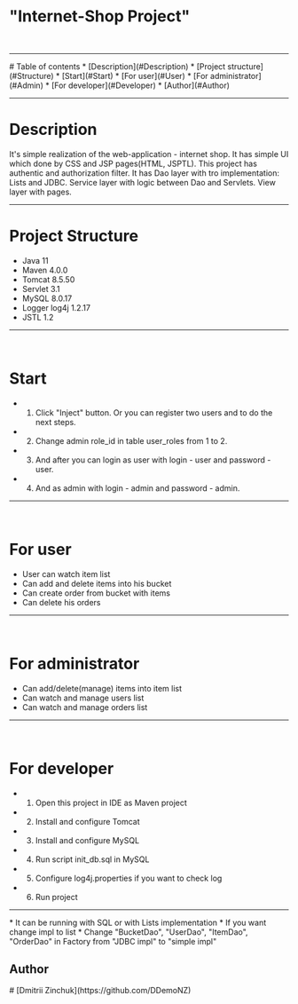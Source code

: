 <h1>"Internet-Shop Project"</h1>
<br><hr>
# Table of contents
* [Description](#Description)
* [Project structure](#Structure)
* [Start](#Start)
* [For user](#User)
* [For administrator](#Admin)
* [For developer](#Developer)
* [Author](#Author)
<hr>

# <a name="Description"></a>Description
It's simple realization of the web-application - internet shop.
It has simple UI which done by CSS and JSP pages(HTML, JSPTL).
This project has authentic and authorization filter.
It has Dao layer with tro implementation: Lists and JDBC.
Service layer with logic between Dao and Servlets.
View layer with pages.
<hr>


# <a name="Strucure"></a>Project Structure
* Java 11
* Maven 4.0.0
* Tomcat 8.5.50
* Servlet 3.1
* MySQL 8.0.17
* Logger log4j 1.2.17
* JSTL 1.2
<hr>
<br>

# <a name="Start"></a>Start
* 1. Click "Inject" button. Or you can register two users and to do the next steps.
* 2. Change admin role_id in table user_roles from 1 to 2.
* 3. And after you can login as user with login - user and password - user.
* 4. And as admin with login - admin and password - admin.
<hr>
<br>

# <a name="User"></a>For user
* User can watch item list</h5>
* Can add and delete items into his bucket</h5>
* Can create order from bucket with items</h5>
* Can delete his orders</h5>
<hr>
<br>

# <a name="Admin"></a>For administrator
* Can add/delete(manage) items into item list</h5>
* Can watch and manage users list</h5>
* Can watch and manage orders list</h5>
<hr>
<br>

# <a name="Developer"></a>For developer
* 1. Open this project in IDE as Maven project
* 2. Install and configure Tomcat
* 3. Install and configure MySQL
* 4. Run script init_db.sql in MySQL
* 5. Configure log4j.properties if you want to check log
* 6. Run project
<hr>
* It can be running with SQL or with Lists implementation
* If you want change impl to list
* Change "BucketDao", "UserDao", "ItemDao", "OrderDao" in Factory from "JDBC impl" to "simple impl"
<br>

<h2>Author</h2>
# [Dmitrii Zinchuk](https://github.com/DDemoNZ)